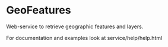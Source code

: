 GeoFeatures
===========

Web-service to retrieve geographic features and layers.

For documentation and examples look at service/help/help.html
